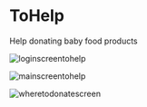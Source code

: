 # ToHelp
Help donating baby food products

![loginscreentohelp](https://user-images.githubusercontent.com/34707669/65157880-1d893380-da3a-11e9-98da-386fadb92be9.jpg)

![mainscreentohelp](https://user-images.githubusercontent.com/34707669/65158171-96888b00-da3a-11e9-9f1f-eb01a92963c5.jpg)

![wheretodonatescreen](https://user-images.githubusercontent.com/34707669/65158221-a7d19780-da3a-11e9-8981-3870f73e9bdf.jpg)
